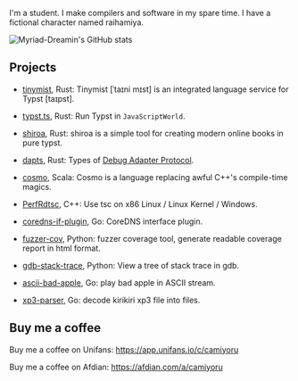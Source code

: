 I'm a student. I make compilers and software in my spare time. I have a fictional character named raihamiya.

![Myriad-Dreamin's GitHub stats](https://github-readme-stats.vercel.app/api?username=Myriad-Dreamin&show=reviews,discussions_started,discussions_answered,prs_merged,prs_merged_percentage)

## Projects

- [tinymist](https://github.com/Myriad-Dreamin/tinymist), Rust: Tinymist [ˈtaɪni mɪst] is an integrated language service for Typst [taɪpst].

- [typst.ts](https://github.com/Myriad-Dreamin/typst.ts), Rust: Run Typst in `JavaScriptWorld`.

- [shiroa](https://github.com/Myriad-Dreamin/shiroa), Rust: shiroa is a simple tool for creating modern online books in pure typst.

- [dapts](https://github.com/Myriad-Dreamin/dapts), Rust: Types of [Debug Adapter Protocol](https://microsoft.github.io/debug-adapter-protocol/).

- [cosmo](https://github.com/Myriad-Dreamin/cosmo), Scala: Cosmo is a language replacing awful C++'s compile-time magics.

- [PerfRdtsc](https://github.com/Myriad-Dreamin/PerfRdtsc), C++: Use tsc on x86 Linux / Linux Kernel / Windows.

- [coredns-if-plugin](https://github.com/Myriad-Dreamin/coredns-if-plugin), Go: CoreDNS interface plugin.

- [fuzzer-cov](https://github.com/Myriad-Dreamin/fuzzer-cov), Python: fuzzer coverage tool, generate readable coverage report in html format.

- [gdb-stack-trace](https://github.com/Myriad-Dreamin/gdb-stack-trace), Python: View a tree of stack trace in gdb.

- [ascii-bad-apple](https://github.com/Myriad-Dreamin/ascii-bad-apple), Go: play bad apple in ASCII stream.

- [xp3-parser](https://github.com/Myriad-Dreamin/xp3-parser), Go: decode kirikiri xp3 file into files.

## Buy me a coffee

Buy me a coffee on Unifans: https://app.unifans.io/c/camiyoru

Buy me a coffee on Afdian: https://afdian.com/a/camiyoru
